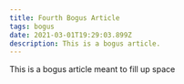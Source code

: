 ```yaml
---
title: Fourth Bogus Article
tags: bogus
date: 2021-03-01T19:29:03.899Z
description: This is a bogus article.
---
```

This is a bogus article meant to fill up space